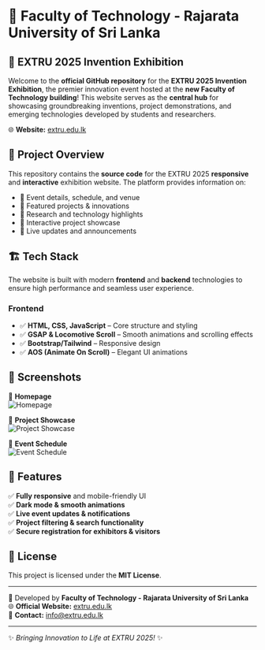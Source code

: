 # 🎉 Faculty of Technology - Rajarata University of Sri Lanka  
## 🚀 **EXTRU 2025 Invention Exhibition**  

Welcome to the **official GitHub repository** for the **EXTRU 2025 Invention Exhibition**, the premier innovation event hosted at the **new Faculty of Technology building**! This website serves as the **central hub** for showcasing groundbreaking inventions, project demonstrations, and emerging technologies developed by students and researchers.  

🌐 **Website:** [extru.edu.lk](https://extru.edu.lk)  

## 📌 **Project Overview**  
This repository contains the **source code** for the EXTRU 2025 **responsive** and **interactive** exhibition website. The platform provides information on:  
- 🔹 Event details, schedule, and venue  
- 🔹 Featured projects & innovations  
- 🔹 Research and technology highlights  
- 🔹 Interactive project showcase  
- 🔹 Live updates and announcements  

## 🏗️ **Tech Stack**  
The website is built with modern **frontend** and **backend** technologies to ensure high performance and seamless user experience.  

### **Frontend**  
- ✅ **HTML, CSS, JavaScript** – Core structure and styling  
- ✅ **GSAP & Locomotive Scroll** – Smooth animations and scrolling effects  
- ✅ **Bootstrap/Tailwind** – Responsive design  
- ✅ **AOS (Animate On Scroll)** – Elegant UI animations  

## 📸 **Screenshots**  
🚀 **Homepage**  
![Homepage](path/to/homepage.png)  

🚀 **Project Showcase**  
![Project Showcase](path/to/showcase.png)  

🚀 **Event Schedule**  
![Event Schedule](path/to/schedule.png)  

## 🎯 **Features**  
✅ **Fully responsive** and mobile-friendly UI  
✅ **Dark mode & smooth animations**  
✅ **Live event updates & notifications**  
✅ **Project filtering & search functionality**  
✅ **Secure registration for exhibitors & visitors**  

## 📄 **License**  
This project is licensed under the **MIT License**.  

---
🚀 Developed by **Faculty of Technology - Rajarata University of Sri Lanka**  
🌐 **Official Website:** [extru.edu.lk](https://extru.edu.lk)  
📧 **Contact:** info@extru.edu.lk  

---
✨ _Bringing Innovation to Life at EXTRU 2025!_ ✨
